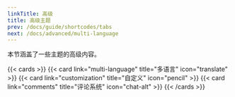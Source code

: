```yaml
---
linkTitle: 高级
title: 高级主题
prev: /docs/guide/shortcodes/tabs
next: /docs/advanced/multi-language
---
```


本节涵盖了一些主题的高级内容。

<!--more-->

{{< cards >}}
  {{< card link="multi-language" title="多语言" icon="translate" >}}
  {{< card link="customization" title="自定义" icon="pencil" >}}
  {{< card link="comments" title="评论系统" icon="chat-alt" >}}
{{< /cards >}}
